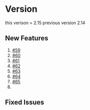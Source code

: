 # Version
this verison = 2.15
previous version 2.14

##  New Features

1. [#59](https://github.com/vishalz/hello-js/issues/59)
1. [#60](https://github.com/vishalz/hello-js/issues/60)
1. [#61](https://github.com/vishalz/hello-js/issues/61)
1. [#62](https://github.com/vishalz/hello-js/issues/62)
1. [#63](https://github.com/vishalz/hello-js/issues/63)
1. [#64](https://github.com/vishalz/hello-js/issues/64)
1. [#65](https://github.com/vishalz/hello-js/issues/65)
1. 
## Fixed Issues



